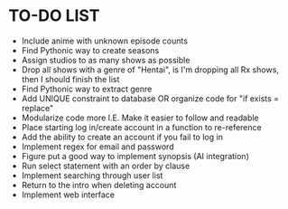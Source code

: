 # TO-DO LIST

- Include anime with unknown episode counts
- Find Pythonic way to create seasons
- Assign studios to as many shows as possible
- Drop all shows with a genre of "Hentai", is I'm dropping all Rx shows, then I should finish the list
- Find Pythonic way to extract genre
- Add UNIQUE constraint to database OR organize code for "if exists = replace"
- Modularize code more I.E. Make it easier to follow and readable
- Place starting log in/create account in a function to re-reference
- Add the ability to create an account if you fail to log in
- Implement regex for email and password
- Figure put a good way to implement synopsis (AI integration)
- Run select statement with an order by clause
- Implement searching through user list
- Return to the intro when deleting account
- Implement web interface